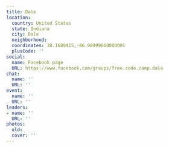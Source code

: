 ```yaml
---
title: Dale
location:
  country: United States
  state: Indiana
  city: Dale
  neighborhood: 
  coordinates: 38.1689415,-86.98999660000001
  plusCode: ''
social:
  name: Facebook page
  URL: https://www.facebook.com/groups/free.code.camp.dala
chat:
  name: ''
  URL: ''
event:
  name: ''
  URL: ''
leaders:
- name: ''
  URL: ''
photos:
  old: 
  cover: ''
---
```

